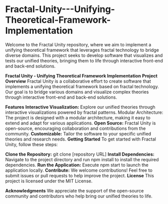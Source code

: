 # Fractal-Unity---Unifying-Theoretical-Framework-Implementation
Welcome to the Fractal Unity repository, where we aim to implement a unifying theoretical framework that leverages fractal technology to bridge diverse domains. This project seeks to develop software that visualizes and tests our unified theories, bringing them to life through interactive front-end and back-end solutions.

**Fractal Unity - Unifying Theoretical Framework Implementation**
**Project Overview**
Fractal Unity is a collaborative effort to create software that implements a unifying theoretical framework based on fractal technology. Our goal is to bridge various domains and visualize complex theories through interactive front-end and back-end solutions.

**Features**
**Interactive Visualization:** Explore our unified theories through interactive visualizations powered by fractal patterns.
Modular Architecture: The project is designed with a modular architecture, making it easy to extend and adapt for various applications.
**Open Source:** Fractal Unity is open-source, encouraging collaboration and contributions from the community.
**Customizable:** Tailor the software to your specific unified theories and research needs.
**Getting Started**
To get started with Fractal Unity, follow these steps:

**Clone the Repository:** git clone [repository URL]
**Install Dependencies:** Navigate to the project directory and run npm install to install the required dependencies.
**Run the Application:** Execute npm start to launch the application locally.
**Contribute:** We welcome contributions! Feel free to submit issues or pull requests to help improve the project.
**License**
This project is licensed under the MIT License.

**Acknowledgments**
We appreciate the support of the open-source community and contributors who help bring our unified theories to life.

